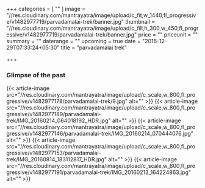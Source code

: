 +++
categories = [
  ""
]
image = "//res.cloudinary.com/mantrayatra/image/upload/c_fit,w_1440,fl_progressive/v1482977719/parvadamalai-trek/banner.jpg"
thumbnail = "//res.cloudinary.com/mantrayatra/image/upload/c_fill,h_300,w_450,fl_progressive/v1482977719/parvadamalai-trek/banner.jpg"
price = ""
priceunit = ""
summary = ""
daterange = ""
upcoming = true
date = "2016-12-29T07:33:24+05:30"
title = "parvadamalai trek"

+++

### Glimpse of the past

{{< article-image src="//res.cloudinary.com/mantrayatra/image/upload/c_scale,w_800,fl_progressive/v1482977178/parvadamalai-trek/9.jpg" alt="" >}}
{{< article-image src="//res.cloudinary.com/mantrayatra/image/upload/c_scale,w_800,fl_progressive/v1482977189/parvadamalai-trek/IMG_20160214_064018192_HDR.jpg" alt="" >}}
{{< article-image src="//res.cloudinary.com/mantrayatra/image/upload/c_scale,w_800,fl_progressive/v1482977146/parvadamalai-trek/IMG_20160214_070444076.jpg" alt="" >}}
{{< article-image src="//res.cloudinary.com/mantrayatra/image/upload/c_scale,w_800,fl_progressive/v1482977153/parvadamalai-trek/IMG_20160814_183112817_HDR.jpg" alt="" >}}
{{< article-image src="//res.cloudinary.com/mantrayatra/image/upload/c_scale,w_800,fl_progressive/v1482977191/parvadamalai-trek/IMG_20160213_164224863.jpg" alt="" >}}
